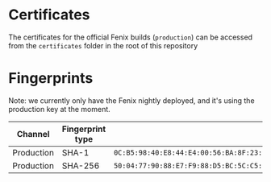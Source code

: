 # Certificates

The certificates for the official Fenix builds (`production`)
can be accessed from the `certificates` folder in the root of this repository

# Fingerprints

Note: we currently only have the Fenix nightly deployed, and it's using the
production key at the moment.

Channel | Fingerprint type | Fingerprint
---|---|---
Production | SHA-1 | `0C:B5:98:40:E8:44:E4:00:56:BA:8F:23:3D:F1:C7:64:A7:DB:45:68`
Production | SHA-256 | `50:04:77:90:88:E7:F9:88:D5:BC:5C:C5:F8:79:8F:EB:F4:F8:CD:08:4A:1B:2A:46:EF:D4:C8:EE:4A:EA:F2:11`

